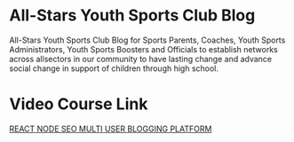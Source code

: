 # All-Stars Youth Sports Club Blog
All-Stars Youth Sports Club Blog for Sports Parents, Coaches, Youth Sports Administrators, Youth Sports Boosters and Officials to establish networks across allsectors in our community to have lasting change and advance social change in support of children through high school.

# Video Course Link
[REACT NODE SEO MULTI USER BLOGGING PLATFORM](https://www.udemy.com/course/react-node-nextjs-fullstack-multi-user-blogging-platform-with-seo/?couponCode=SEOBLOG)
